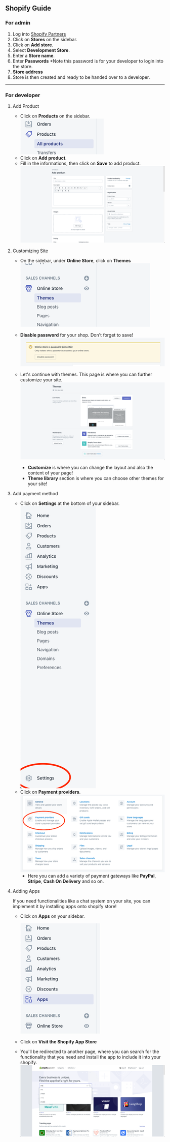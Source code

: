 ## Shopify Guide

### For admin

1. Log into [Shopify Partners](https://partners.shopify.com/)
2. Click on **Stores** on the sidebar.
3. Click on **Add store**.
4. Select **Development Store**.
5. Enter a **Store name**.
6. Enter **Passwords** \*Note this password is for your developer to login into the store.
7. **Store address**
8. Store is then created and ready to be handed over to a developer.

---

### For developer

1. Add Product

   - Click on **Products** on the sidebar.
     ![addproduct](images/addproduct.png)
   - Click on **Add product**.
   - Fill in the informations, then click on **Save** to add product.
     ![productinfo](images/productinfo.png)

2. Customizing Site

   - On the sidebar, under **Online Store**, click on **Themes**
     ![themes](images/themes.png)
   - **Disable password** for your shop. Don't forget to save!
     ![disable](images/disable.png)

   - Let's continue with themes. This page is where you can further customize your site.
     ![themespage](images/themespage.png)
     - **Customize** is where you can change the layout and also the content of your page!
     - **Theme library** section is where you can choose other themes for your site!

3. Add payment method

   - Click on **Settings** at the bottom of your sidebar.
     ![settings](images/settings.png)
   - Click on **Payment providers**.
     ![payments](images/payments.png)
     - Here you can add a variety of payment gateways like **PayPal**, **Stripe**, **Cash On Delivery** and so on.

4. Adding Apps

   If you need functionalities like a chat system on your site, you can implement it by installing apps onto shopify store!

   - Click on **Apps** on your sidebar.

     ![apps](images/apps.png)

   - Click on **Visit the Shopify App Store**
   - You'll be redirected to another page, where you can search for the functionality that you need and install the app to include it into your shopify.
    ![appselection](images/appselection.png)